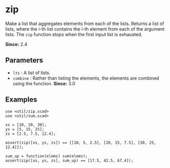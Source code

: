 # zip

Make a list that aggregates elements from each of the lists. Returns a list of lists, where the i-th list contains the i-th element from each of the argument lists. The `zip` function stops when the first input list is exhausted. 

**Since:** 2.4

## Parameters

- `lts` : A list of lists.
- `combine` : Rather than listing the elements, the elements are combined using the function. **Since:** 3.0

## Examples

    use <util/zip.scad>
    use <util/sum.scad>

    xs = [10, 20, 30];
    ys = [5, 15, 25];
    zs = [2.5, 7.5, 12.4];

    assert(zip([xs, ys, zs]) == [[10, 5, 2.5], [20, 15, 7.5], [30, 25, 12.4]]);

    sum_up = function(elems) sum(elems);
    assert(zip([xs, ys, zs], sum_up) == [17.5, 42.5, 67.4]);